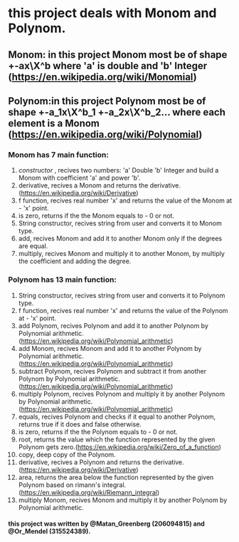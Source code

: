 # this project deals with Monom and Polynom.

## Monom: in this project Monom most be of shape +-ax\X^b where 'a' is double and 'b' Integer (https://en.wikipedia.org/wiki/Monomial)

## Polynom:in this project Polynom most be of shape +-a_1x\X^b_1 +-a_2x\X^b_2... where each element is a Monom (https://en.wikipedia.org/wiki/Polynomial)

### Monom has 7 main function:
1) *constructor* , recives two numbers: 'a' Double 'b' Integer and build a Monom with coefficient 'a' and power 'b'.
2) derivative, recives a Monom and returns the derivative. (https://en.wikipedia.org/wiki/Derivative)
3) f function, recives real number 'x' and returns the value of the Monom at - 'x' point.
4) is zero, returns if the the Monom equals to - 0 or not.
5) String constructor, recives string from user and converts it to Monom type.
6) add, recives Monom and add it to another Monom only if the degrees are equal.
7) multiply, recives Monom and multiply it to another Monom, by multiply the coefficient and adding the degree.

### Polynom has 13 main function:
1) String constructor, recives string from user and converts it to Polynom type.
2) f function, recives real number 'x' and returns the value of the Polynom at - 'x' point.
3) add Polynom, recives Polynom and add it to another Polynom by Polynomial arithmetic. (https://en.wikipedia.org/wiki/Polynomial_arithmetic)
4) add Monom, recives Monom and add it to another Polynom by Polynomial arithmetic. (https://en.wikipedia.org/wiki/Polynomial_arithmetic)
5) subtract Polynom, recives Polynom and subtract it from another Polynom by Polynomial arithmetic. (https://en.wikipedia.org/wiki/Polynomial_arithmetic)
6) multiply Polynom, recives Polynom and multiply it by another Polynom by Polynomial arithmetic. (https://en.wikipedia.org/wiki/Polynomial_arithmetic)
7) equals, recives Polynom and checks if it equal to another Polynom, returns true if it does and false otherwise.
8) is zero, returns if the the Polynom equals to - 0 or not.
9) root, returns the value which the function represented by the given Polynom gets zero.(https://en.wikipedia.org/wiki/Zero_of_a_function)
10) copy, deep copy of the Polynom.
11) derivative, recives a Polynom and returns the derivative. (https://en.wikipedia.org/wiki/Derivative)
12) area, returns the area below the function represented by the given Polynom based on rimann's integral.(https://en.wikipedia.org/wiki/Riemann_integral)
13) multiply Monom, recives Monom and multiply it by another Polynom by Polynomial arithmetic.

#### this project was written by @Matan_Greenberg (206094815) and @Or_Mendel (315524389).

